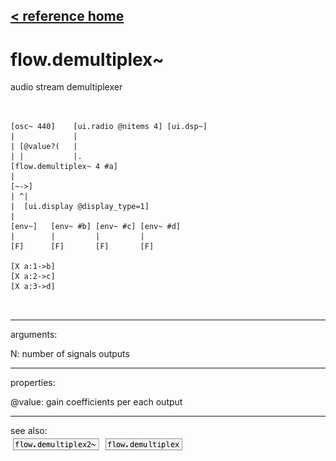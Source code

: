 [< reference home](ceammc_lib.html)
---

# flow.demultiplex~


audio stream demultiplexer

```


[osc~ 440]    [ui.radio @nitems 4] [ui.dsp~]
|             |
| [@value?(   |
| |           |.
[flow.demultiplex~ 4 #a]
|
[~->]
| ^|
|  [ui.display @display_type=1]
|
[env~]   [env~ #b] [env~ #c] [env~ #d]
|        |         |         |
[F]      [F]       [F]       [F]

[X a:1->b]
[X a:2->c]
[X a:3->d]

            
```

---
arguments:

N: number of signals
            outputs<br>

---
properties:

@value: gain coefficients per each
            output<br>

---
see also:<br>
[![flow.demultiplex2~](img/object_flow.demultiplex2~.png)](flow.demultiplex2~.html)
[![flow.demultiplex](img/object_flow.demultiplex.png)](flow.demultiplex.html)
